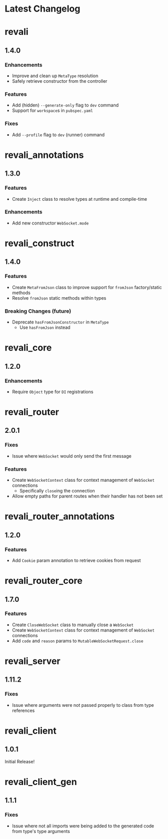 <!-- markdownlint-disable MD024 -->

# Latest Changelog

<!-- REVALI -->

# revali

## 1.4.0

### Enhancements

- Improve and clean up `MetaType` resolution
- Safely retrieve constructor from the controller

### Features

- Add (hidden) `--generate-only` flag to `dev` command
- Support for `workspace`s in `pubspec.yaml`

### Fixes

- Add `--profile` flag to `dev` (runner) command

# revali_annotations

## 1.3.0

### Features

- Create `Inject` class to resolve types at runtime and compile-time

### Enhancements

- Add new constructor `WebSocket.mode`

# revali_construct

## 1.4.0

### Features

- Create `MetaFromJson` class to improve support for `fromJson` factory/static methods
- Resolve `fromJson` static methods within types

### Breaking Changes (future)

- Deprecate `hasFromJsonConstructor` in `MetaType`
  - Use `hasFromJson` instead

# revali_core

## 1.2.0

### Enhancements

- Require `Object` type for `DI` registrations

<!-- REVALI ROUTER -->

# revali_router

## 2.0.1

### Fixes

- Issue where `WebSocket` would only send the first message

### Features

- Create `WebSocketContext` class for context management of `WebSocket` connections
  - Specifically `close`ing the connection
- Allow empty paths for parent routes when their handler has not been set

# revali_router_annotations

## 1.2.0

### Features

- Add `Cookie` param annotation to retrieve cookies from request

# revali_router_core

## 1.7.0

### Features

- Create `CloseWebSocket` class to manually close a `WebSocket`
- Create `WebSocketContext` class for context management of `WebSocket` connections
- Add `code` and `reason` params to `MutableWebSocketRequest.close`

<!-- CONSTRUCTS -->

# revali_server

## 1.11.2

### Fixes

- Issue where arguments were not passed properly to class from type references

<!-- REVALI CLIENT -->

# revali_client

## 1.0.1

Initial Release!

# revali_client_gen

## 1.1.1

### Fixes

- Issue where not all imports were being added to the generated code from type's type arguments
